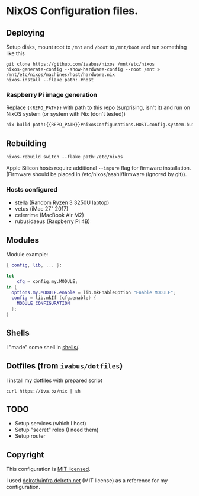 # NixOS Configuration files.

## Deploying

Setup disks, mount root to `/mnt` and `/boot` to `/mnt/boot` and run something like this

```shell
git clone https://github.com/ivabus/nixos /mnt/etc/nixos
nixos-generate-config --show-hardware-config --root /mnt > /mnt/etc/nixos/machines/host/hardware.nix
nixos-install --flake path:.#host
```

### Raspberry Pi image generation

Replace `{{REPO_PATH}}` with path to this repo (surprising, isn't it) and run on NixOS system (or system with Nix (don't tested))

```bash
nix build path:{{REPO_PATH}}#nixosConfigurations.HOST.config.system.build.sdImage
```

## Rebuilding

```shell
nixos-rebuild switch --flake path:/etc/nixos
```

Apple Silicon hosts require additional `--impure` flag for firmware installation. (Firmware should be placed in /etc/nixos/asahi/firmware (ignored by git)).

### Hosts configured

- stella (Random Ryzen 3 3250U laptop)
- vetus (iMac 27" 2017)
- celerrime (MacBook Air M2)
- rubusidaeus (Raspberry Pi 4B)

## Modules

Module example:
```nix
{ config, lib, ... }:

let
    cfg = config.my.MODULE;
in {
  options.my.MODULE.enable = lib.mkEnableOption "Enable MODULE";
  config = lib.mkIf (cfg.enable) {
    MODULE_CONFIGURATION
  };
}
```

## Shells

I "made" some shell in [shells/](./shells).

## Dotfiles (from `ivabus/dotfiles`)

I install my dotfiles with prepared script

```shell
curl https://iva.bz/nix | sh
```

## TODO

- Setup services (which I host)
- Setup "secret" roles (I need them)
- Setup router

## Copyright

This configuration is [MIT licensed](./LICENSE).

I used [delroth/infra.delroth.net](https://github.com/delroth/infra.delroth.net) (MIT license) as a reference for my configuration.

